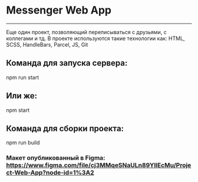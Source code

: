 # Messenger Web App

---

Еще один проект, позволяющий переписываться с друзьями, с коллегами и тд. В проекте используются такие технологии как: HTML, SCSS, HandleBars, Parcel, JS, Git

## Команда для запуска сервера:

npm run start

## Или же:

npm start

## Команда для сборки проекта:

npm run build

### Макет опубликованный в Figma: https://www.figma.com/file/cj3MMqeSNaULn89YllEcMu/Project-Web-App?node-id=1%3A2
